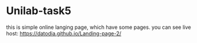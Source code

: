 ﻿# Unilab-task5
this is simple online langing page, which have some pages. you can see live host: https://datodia.github.io/Landing-page-2/
